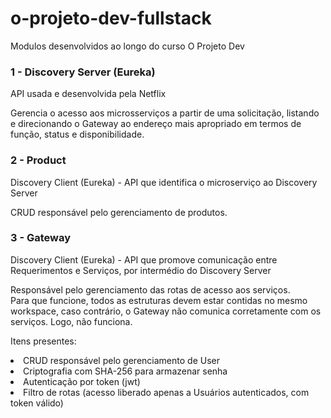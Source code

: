 # o-projeto-dev-fullstack

Modulos desenvolvidos ao longo do curso O Projeto Dev

### 1 - Discovery Server (Eureka)
<p>API usada e desenvolvida pela Netflix</p>
<p>Gerencia o acesso aos microsserviços a partir de uma solicitação, listando e direcionando o Gateway ao endereço mais apropriado em termos de função, status e disponibilidade.</p>

### 2 - Product
<p>Discovery Client (Eureka) - API que identifica o microserviço ao Discovery Server</p>
<p>CRUD responsável pelo gerenciamento de produtos.</p>

### 3 - Gateway
<p>Discovery Client (Eureka) - API que promove comunicação entre Requerimentos e Serviços, por intermédio do Discovery Server</p>
<p>Responsável pelo gerenciamento das rotas de acesso aos serviços.<br>Para que funcione, todos as estruturas devem estar contidas no mesmo workspace, caso contrário, o Gateway não comunica corretamente com os serviços. Logo, não funciona.</p>
<p>Itens presentes:
<li>CRUD responsável pelo gerenciamento de User</li>
<li>Criptografia com SHA-256 para armazenar senha</li>
<li>Autenticação por token (jwt)</li>
<li>Filtro de rotas (acesso liberado apenas a Usuários autenticados, com token válido)</li>
</p>